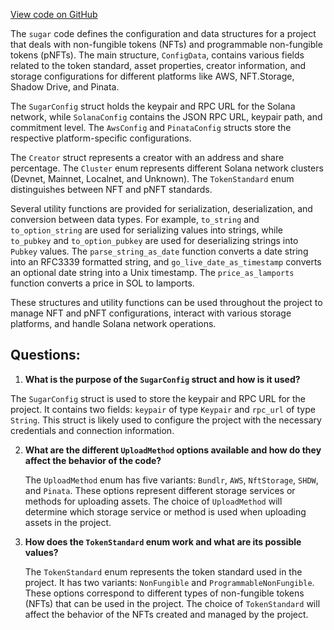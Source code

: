 [View code on GitHub](https://github.com/metaplex-foundation/sugar/src/config/data.rs)

The `sugar` code defines the configuration and data structures for a project that deals with non-fungible tokens (NFTs) and programmable non-fungible tokens (pNFTs). The main structure, `ConfigData`, contains various fields related to the token standard, asset properties, creator information, and storage configurations for different platforms like AWS, NFT.Storage, Shadow Drive, and Pinata.

The `SugarConfig` struct holds the keypair and RPC URL for the Solana network, while `SolanaConfig` contains the JSON RPC URL, keypair path, and commitment level. The `AwsConfig` and `PinataConfig` structs store the respective platform-specific configurations.

The `Creator` struct represents a creator with an address and share percentage. The `Cluster` enum represents different Solana network clusters (Devnet, Mainnet, Localnet, and Unknown). The `TokenStandard` enum distinguishes between NFT and pNFT standards.

Several utility functions are provided for serialization, deserialization, and conversion between data types. For example, `to_string` and `to_option_string` are used for serializing values into strings, while `to_pubkey` and `to_option_pubkey` are used for deserializing strings into `Pubkey` values. The `parse_string_as_date` function converts a date string into an RFC3339 formatted string, and `go_live_date_as_timestamp` converts an optional date string into a Unix timestamp. The `price_as_lamports` function converts a price in SOL to lamports.

These structures and utility functions can be used throughout the project to manage NFT and pNFT configurations, interact with various storage platforms, and handle Solana network operations.
## Questions: 
 1. **What is the purpose of the `SugarConfig` struct and how is it used?**

   The `SugarConfig` struct is used to store the keypair and RPC URL for the project. It contains two fields: `keypair` of type `Keypair` and `rpc_url` of type `String`. This struct is likely used to configure the project with the necessary credentials and connection information.

2. **What are the different `UploadMethod` options available and how do they affect the behavior of the code?**

   The `UploadMethod` enum has five variants: `Bundlr`, `AWS`, `NftStorage`, `SHDW`, and `Pinata`. These options represent different storage services or methods for uploading assets. The choice of `UploadMethod` will determine which storage service or method is used when uploading assets in the project.

3. **How does the `TokenStandard` enum work and what are its possible values?**

   The `TokenStandard` enum represents the token standard used in the project. It has two variants: `NonFungible` and `ProgrammableNonFungible`. These options correspond to different types of non-fungible tokens (NFTs) that can be used in the project. The choice of `TokenStandard` will affect the behavior of the NFTs created and managed by the project.